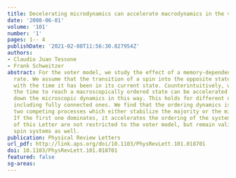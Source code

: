 ```yaml
---
title: Decelerating microdynamics can accelerate macrodynamics in the voter model
date: '2008-06-01'
volume: '101'
number: '1'
pages: 1-- 4
publishDate: '2021-02-08T11:56:30.827954Z'
authors:
- Claudio Juan Tessone
- Frank Schweitzer
abstract: For the voter model, we study the effect of a memory-dependent transition
  rate. We assume that the transition of a spin into the opposite state decreases
  with the time it has been in its current state. Counterintuitively, we find that
  the time to reach a macroscopically ordered state can be accelerated by slowing
  down the microscopic dynamics in this way. This holds for different network topologies,
  including fully connected ones. We find that the ordering dynamics is governed by
  two competing processes which either stabilize the majority or the minority state.
  If the first one dominates, it accelerates the ordering of the system. The conclusions
  of this Letter are not restricted to the voter model, but remain valid to many other
  spin systems as well.
publication: Physical Review Letters
url_pdf: http://link.aps.org/doi/10.1103/PhysRevLett.101.018701
doi: 10.1103/PhysRevLett.101.018701
featured: false
sg-areas:
---
```


